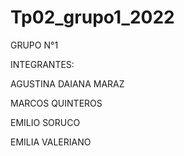 # Tp02_grupo1_2022

GRUPO N°1

INTEGRANTES:

AGUSTINA DAIANA MARAZ

MARCOS QUINTEROS

EMILIO SORUCO

EMILIA VALERIANO
